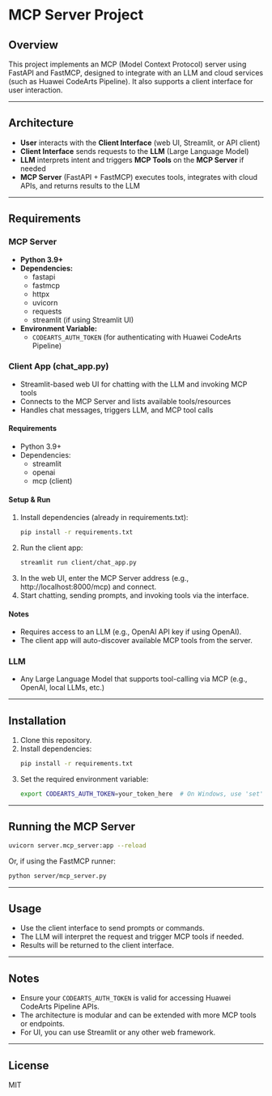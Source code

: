 # MCP Server Project

## Overview
This project implements an MCP (Model Context Protocol) server using FastAPI and FastMCP, designed to integrate with an LLM and cloud services (such as Huawei CodeArts Pipeline). It also supports a client interface for user interaction.

---

## Architecture
- **User** interacts with the **Client Interface** (web UI, Streamlit, or API client)
- **Client Interface** sends requests to the **LLM** (Large Language Model)
- **LLM** interprets intent and triggers **MCP Tools** on the **MCP Server** if needed
- **MCP Server** (FastAPI + FastMCP) executes tools, integrates with cloud APIs, and returns results to the LLM

---

## Requirements

### MCP Server
- **Python 3.9+**
- **Dependencies:**
  - fastapi
  - fastmcp
  - httpx
  - uvicorn
  - requests
  - streamlit (if using Streamlit UI)
- **Environment Variable:**
  - `CODEARTS_AUTH_TOKEN` (for authenticating with Huawei CodeArts Pipeline)

### Client App (chat_app.py)
- Streamlit-based web UI for chatting with the LLM and invoking MCP tools
- Connects to the MCP Server and lists available tools/resources
- Handles chat messages, triggers LLM, and MCP tool calls

#### Requirements
- Python 3.9+
- Dependencies:
  - streamlit
  - openai
  - mcp (client)

#### Setup & Run
1. Install dependencies (already in requirements.txt):
   ```bash
   pip install -r requirements.txt
   ```
2. Run the client app:
   ```bash
   streamlit run client/chat_app.py
   ```
3. In the web UI, enter the MCP Server address (e.g., http://localhost:8000/mcp) and connect.
4. Start chatting, sending prompts, and invoking tools via the interface.

#### Notes
- Requires access to an LLM (e.g., OpenAI API key if using OpenAI).
- The client app will auto-discover available MCP tools from the server.

### LLM
- Any Large Language Model that supports tool-calling via MCP (e.g., OpenAI, local LLMs, etc.)

---

## Installation
1. Clone this repository.
2. Install dependencies:
   ```bash
   pip install -r requirements.txt
   ```
3. Set the required environment variable:
   ```bash
   export CODEARTS_AUTH_TOKEN=your_token_here  # On Windows, use 'set' instead of 'export'
   ```

---

## Running the MCP Server
```bash
uvicorn server.mcp_server:app --reload
```

Or, if using the FastMCP runner:
```bash
python server/mcp_server.py
```

---

## Usage
- Use the client interface to send prompts or commands.
- The LLM will interpret the request and trigger MCP tools if needed.
- Results will be returned to the client interface.

---

## Notes
- Ensure your `CODEARTS_AUTH_TOKEN` is valid for accessing Huawei CodeArts Pipeline APIs.
- The architecture is modular and can be extended with more MCP tools or endpoints.
- For UI, you can use Streamlit or any other web framework.

---

## License
MIT
